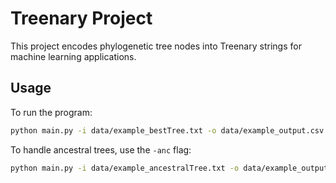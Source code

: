 # Treenary Project

This project encodes phylogenetic tree nodes into Treenary strings for machine learning applications.

## Usage
To run the program:
```bash
python main.py -i data/example_bestTree.txt -o data/example_output.csv
```
To handle ancestral trees, use the `-anc` flag:
```bash
python main.py -i data/example_ancestralTree.txt -o data/example_output.csv -anc
```
